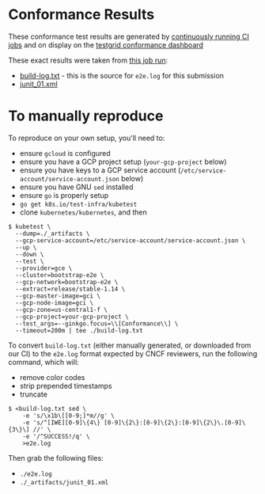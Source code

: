 # Conformance Results

These conformance test results are generated by
[continuously running CI jobs][conformance-jobs] and on display
on the [testgrid conformance dashboard][conformance-dashboard]

These exact results were taken from [this job run][ci-job]:
- [build-log.txt] - this is the source for `e2e.log` for this submission
- [junit_01.xml]

# To manually reproduce

To reproduce on your own setup, you'll need to:

- ensure `gcloud` is configured
- ensure you have a GCP project setup (`your-gcp-project` below)
- ensure you have keys to a GCP service account (`/etc/service-account/service-account.json` below)
- ensure you have GNU `sed` installed
- ensure `go` is properly setup
- `go get k8s.io/test-infra/kubetest`
- clone `kubernetes/kubernetes`, and then

```console
$ kubetest \
  --dump=./_artifacts \
  --gcp-service-account=/etc/service-account/service-account.json \
  --up \
  --down \
  --test \
  --provider=gce \
  --cluster=bootstrap-e2e \
  --gcp-network=bootstrap-e2e \
  --extract=release/stable-1.14 \
  --gcp-master-image=gci \
  --gcp-node-image=gci \
  --gcp-zone=us-central1-f \
  --gcp-project=your-gcp-project \
  --test_args=--ginkgo.focus=\\[Conformance\\] \
  --timeout=200m | tee ./build-log.txt
```

To convert `build-log.txt` (either manually generated, or downloaded 
from our CI) to the `e2e.log` format expected by CNCF reviewers, run
the following command, which will:
- remove color codes
- strip prepended timestamps
- truncate

```console
$ <build-log.txt sed \
    -e 's/\x1b\[[0-9;]*m//g' \
    -e 's/^[IWE][0-9]\{4\} [0-9]\{2\}:[0-9]\{2\}:[0-9]\{2\}\.[0-9]\{3\}\] //' \
    -e '/^SUCCESS!/q' \
    >e2e.log
```

Then grab the following files:

- `./e2e.log`
- `./_artifacts/junit_01.xml`

[conformance-dashboard]: https://k8s-testgrid.appspot.com/conformance-all#GCE,%20v1.14%20(release)
[conformance-jobs]: https://github.com/kubernetes/test-infra/tree/master/config/jobs/kubernetes/sig-gcp/gce-conformance.yaml
[ci-job]: https://prow.k8s.io/view/gcs/kubernetes-jenkins/logs/ci-kubernetes-gce-conformance-stable-1-14/1110624683704717312
[build-log.txt]: https://storage.googleapis.com/kubernetes-jenkins/logs/ci-kubernetes-gce-conformance-stable-1-14/1110624683704717312/build-log.txt
[junit_01.xml]: https://storage.googleapis.com/kubernetes-jenkins/logs/ci-kubernetes-gce-conformance-stable-1-14/1110624683704717312/artifacts/junit_01.xml
